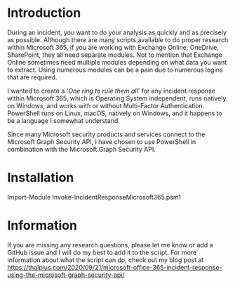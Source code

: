 # Introduction

During an incident, you want to do your analysis as quickly and as precisely as possible. Although there are many scripts available to do proper research within Microsoft 365, if you are working with Exchange Online, OneDrive, SharePoint, they all need separate modules. Not to mention that Exchange Online sometimes need multiple modules depending on what data you want to extract. Using numerous modules can be a pain due to numerous logins that are required.

I wanted to create a '*One ring to rule them all*' for any incident response within Microsoft 365, which is Operating System independent, runs natively on Windows, and works with or without Multi-Factor Authentication. PowerShell runs on Linux, macOS, natively on Windows, and it happens to be a language I somewhat understand.

Since many Microsoft security products and services connect to the Microsoft Graph Security API, I have chosen to use PowerShell in combination with the Microsoft Graph Security API.

# Installation

Import-Module Invoke-IncidentResponseMicrosoft365.psm1

# Information

If you are missing any research questions, please let me know or add a GitHub issue and I will do my best to add it to the script. For more information about what the script can do, check out my blog post at https://thalpius.com/2020/09/21/microsoft-office-365-incident-response-using-the-microsoft-graph-security-api/
